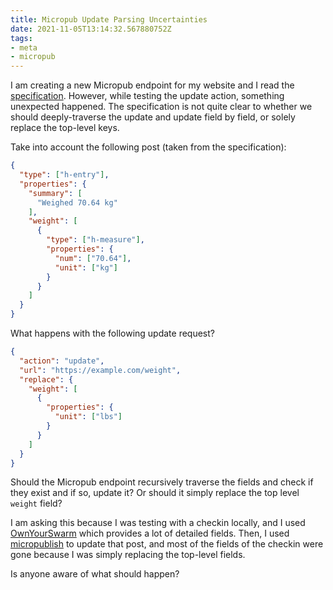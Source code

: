 ```yaml
---
title: Micropub Update Parsing Uncertainties
date: 2021-11-05T13:14:32.567880752Z
tags:
- meta
- micropub
---
```


I am creating a new Micropub endpoint for my website and I read the [specification](https://micropub.spec.indieweb.org/). However, while testing the update action, something unexpected happened. The specification is not quite clear to whether we should deeply-traverse the update and update field by field, or solely replace the top-level keys.

<!--more-->

Take into account the following post (taken from the specification):

```json
{
  "type": ["h-entry"],
  "properties": {
    "summary": [
      "Weighed 70.64 kg"
    ],
    "weight": [
      {
        "type": ["h-measure"],
        "properties": {
          "num": ["70.64"],
          "unit": ["kg"]
        }
      }
    ]
  }
}
```

What happens with the following update request?

```json
{
  "action": "update",
  "url": "https://example.com/weight",
  "replace": {
    "weight": [
      {
        "properties": {
          "unit": ["lbs"]
        }
      }
    ]
  }
}
```

Should the Micropub endpoint recursively traverse the fields and check if they exist and if so, update it? Or should it simply replace the top level `weight` field?

I am asking this because I was testing with a checkin locally, and I used [OwnYourSwarm](https://ownyourswarm.p3k.io/) which provides a lot of detailed fields. Then, I used [micropublish](https://micropublish.net/) to update that post, and most of the fields of the checkin were gone because I was simply replacing the top-level fields.

Is anyone aware of what should happen?
